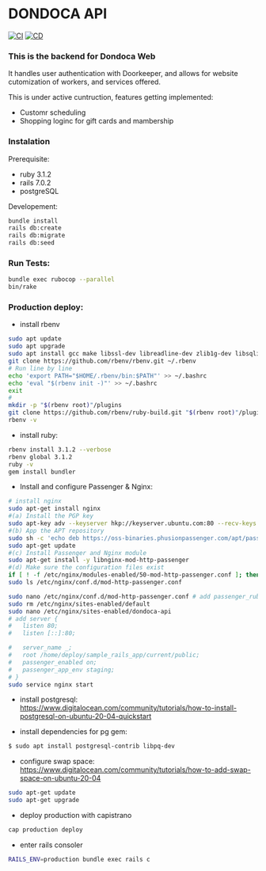 # DONDOCA API
[![CI](https://github.com/nullbr/dondoca-api/actions/workflows/ci.yml/badge.svg?branch=capistrano-deploy)](https://github.com/nullbr/dondoca-api/actions/workflows/ci.yml)
[![CD](https://github.com/nullbr/dondoca-api/actions/workflows/cd.yml/badge.svg?branch=capistrano-deploy)](https://github.com/nullbr/dondoca-api/actions/workflows/cd.yml)

### This is the backend for Dondoca Web

It handles user authentication with Doorkeeper, and allows for website cutomization of workers, and services offered.

This is under active cuntruction, features getting implemented:

- Customr scheduling
- Shopping loginc for gift cards and mambership

### Instalation

Prerequisite:

- ruby 3.1.2
- rails 7.0.2
- postgreSQL

Developement:

```Bash
bundle install
rails db:create
rails db:migrate
rails db:seed
```

### Run Tests:

```Bash
bundle exec rubocop --parallel
bin/rake
```

### Production deploy:

- install rbenv

```Bash
sudo apt update
sudo apt upgrade
sudo apt install gcc make libssl-dev libreadline-dev zlib1g-dev libsqlite3-dev
git clone https://github.com/rbenv/rbenv.git ~/.rbenv
# Run line by line
echo 'export PATH="$HOME/.rbenv/bin:$PATH"' >> ~/.bashrc
echo 'eval "$(rbenv init -)"' >> ~/.bashrc
exit
#
mkdir -p "$(rbenv root)"/plugins
git clone https://github.com/rbenv/ruby-build.git "$(rbenv root)"/plugins/ruby-build
rbenv -v
```

- install ruby:

```Bash
rbenv install 3.1.2 --verbose
rbenv global 3.1.2
ruby -v
gem install bundler
```

- Install and configure Passenger & Nginx:

```Bash
# install nginx
sudo apt-get install nginx
#(a) Install the PGP key
sudo apt-key adv --keyserver hkp://keyserver.ubuntu.com:80 --recv-keys 561F9B9CAC40B2F7
#(b) App the APT repository
sudo sh -c 'echo deb https://oss-binaries.phusionpassenger.com/apt/passenger bionic main > /etc/apt/sources.list.d/passenger.list'
sudo apt-get update
#(c) Install Passenger and Nginx module
sudo apt-get install -y libnginx-mod-http-passenger
#(d) Make sure the configuration files exist
if [ ! -f /etc/nginx/modules-enabled/50-mod-http-passenger.conf ]; then sudo ln -s /usr/share/nginx/modules-available/mod-http-passenger.load /etc/nginx/modules-enabled/50-mod-http-passenger.conf ; fi
sudo ls /etc/nginx/conf.d/mod-http-passenger.conf

sudo nano /etc/nginx/conf.d/mod-http-passenger.conf # add passenger_ruby /home/deploy/.rbenv/shims/ruby;
sudo rm /etc/nginx/sites-enabled/default
sudo nano /etc/nginx/sites-enabled/dondoca-api
# add server {
#   listen 80;
#   listen [::]:80;

#   server_name _;
#   root /home/deploy/sample_rails_app/current/public;
#   passenger_enabled on;
#   passenger_app_env staging;
# }
sudo service nginx start
```

- install postgresql:
  https://www.digitalocean.com/community/tutorials/how-to-install-postgresql-on-ubuntu-20-04-quickstart

- install dependencies for pg gem:

```bash
$ sudo apt install postgresql-contrib libpq-dev
```

- configure swap space:
  https://www.digitalocean.com/community/tutorials/how-to-add-swap-space-on-ubuntu-20-04

```Bash
sudo apt-get update
sudo apt-get upgrade
```

- deploy production with capistrano

```bash
cap production deploy
```

- enter rails consoler

```bash
RAILS_ENV=production bundle exec rails c
```
